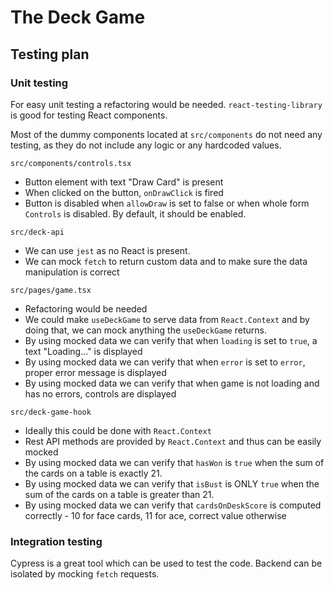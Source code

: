 # The Deck Game

## Testing plan


### Unit testing
For easy unit testing a refactoring would be needed.
`react-testing-library` is good for testing React components.

Most of the dummy components located at `src/components` do not need any testing, as they do not include any logic or any hardcoded values.

`src/components/controls.tsx`

- Button element with text "Draw Card" is present
- When clicked on the button, `onDrawClick` is fired
- Button is disabled when `allowDraw` is set to false or when whole form `Controls` is disabled. By default, it should be enabled.


`src/deck-api`

- We can use `jest` as no React is present. 
- We can mock `fetch` to return custom data and to make sure the data manipulation is correct

`src/pages/game.tsx`

- Refactoring would be needed
- We could make `useDeckGame` to serve data from `React.Context` and by doing that, we can mock anything the `useDeckGame` returns.
- By using mocked data we can verify that when `loading` is set to `true`, a text "Loading..." is displayed
- By using mocked data we can verify that when `error` is set to `error`, proper error message is displayed
- By using mocked data we can verify that when game is not loading and has no errors, controls are displayed


`src/deck-game-hook`

- Ideally this could be done with `React.Context`
- Rest API methods are provided by `React.Context` and thus can be easily mocked
- By using mocked data we can verify that `hasWon` is `true` when the sum of the cards on a table is exactly 21.
- By using mocked data we can verify that `isBust` is ONLY `true` when the sum of the cards on a table is greater than 21.
- By using mocked data we can verify that `cardsOnDeskScore` is computed correctly - 10 for face cards, 11 for ace, correct value otherwise

### Integration testing

Cypress is a great tool which can be used to test the code. Backend can be isolated by mocking `fetch` requests. 
